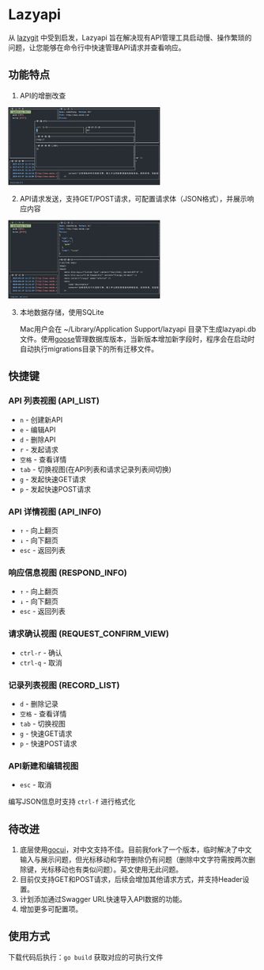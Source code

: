 # Lazyapi

从 [lazygit](https://github.com/jesseduffield/lazygit) 中受到启发，Lazyapi 旨在解决现有API管理工具启动慢、操作繁琐的问题，让您能够在命令行中快速管理API请求并查看响应。

## 功能特点

1. API的增删改查

<img src="./pic/1743236384511.png" alt="增加" style="zoom:30%;" />

2. API请求发送，支持GET/POST请求，可配置请求体（JSON格式），并展示响应内容

<img src="./pic/1743236340919.png" alt="增加" style="zoom:30%;" />

3. 本地数据存储，使用SQLite

   Mac用户会在 ~/Library/Application Support/lazyapi 目录下生成lazyapi.db文件。使用[goose](https://github.com/pressly/goose)管理数据库版本，当新版本增加新字段时，程序会在启动时自动执行migrations目录下的所有迁移文件。

## 快捷键

### API 列表视图 (API_LIST)
- `n` - 创建新API
- `e` - 编辑API
- `d` - 删除API
- `r` - 发起请求
- `空格` - 查看详情
- `tab` - 切换视图(在API列表和请求记录列表间切换)
- `g` - 发起快速GET请求
- `p` - 发起快速POST请求

### API 详情视图 (API_INFO)
- `↑` - 向上翻页
- `↓` - 向下翻页
- `esc` - 返回列表

### 响应信息视图 (RESPOND_INFO)
- `↑` - 向上翻页
- `↓` - 向下翻页
- `esc` - 返回列表

### 请求确认视图 (REQUEST_CONFIRM_VIEW)
- `ctrl-r` - 确认
- `ctrl-q` - 取消

### 记录列表视图 (RECORD_LIST)
- `d` - 删除记录
- `空格` - 查看详情
- `tab` - 切换视图
- `g` - 快速GET请求
- `p` - 快速POST请求

### API新建和编辑视图
- `esc` - 取消

编写JSON信息时支持 `ctrl-f` 进行格式化

## 待改进

1. 底层使用[gocui](https://github.com/jroimartin/gocui)，对中文支持不佳。目前我fork了一个版本，临时解决了中文输入与展示问题，但光标移动和字符删除仍有问题（删除中文字符需按两次删除键，光标移动也有类似问题）。英文使用无此问题。
2. 目前仅支持GET和POST请求，后续会增加其他请求方式，并支持Header设置。
3. 计划添加通过Swagger URL快速导入API数据的功能。
4. 增加更多可配置项。

## 使用方式

下载代码后执行：`go build` 获取对应的可执行文件

